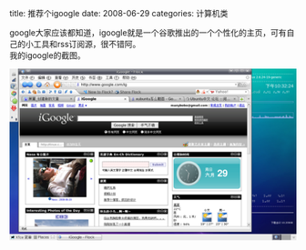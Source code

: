 title: 推荐个igoogle
date: 2008-06-29
categories:  计算机类

google大家应该都知道，igoogle就是一个谷歌推出的一个个性化的主页，可有自己的小工具和rss订阅源，很不错阿。  
我的igoogle的截图。  

[![](images/5ea3a5deff6b784dcdbf1acd.jpg)](http://hiphotos.baidu.com/bobobo80/pic/item/5ea3a5deff6b784dcdbf1acd.jpg)
